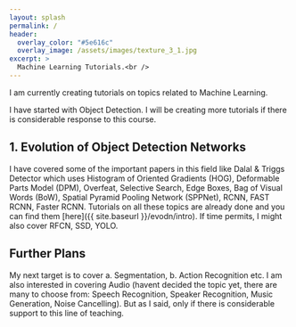 ```yaml
---
layout: splash
permalink: /
header:
  overlay_color: "#5e616c"
  overlay_image: /assets/images/texture_3_1.jpg
excerpt: >
  Machine Learning Tutorials.<br />
---
```


I am currently creating tutorials on topics related to Machine Learning.

I have started with Object Detection. I will be creating more tutorials if there is considerable response to this course.

## 1. Evolution of Object Detection Networks
I have covered some of the important papers in this field like Dalal & Triggs Detector which uses Histogram of Oriented Gradients (HOG), Deformable Parts Model (DPM), Overfeat, Selective Search, Edge Boxes, Bag of Visual Words (BoW), Spatial Pyramid Pooling Network (SPPNet), RCNN, FAST RCNN, Faster RCNN. Tutorials on all these topics are already done and you can find them [here]({{ site.baseurl }}/evodn/intro). If time permits, I might also cover RFCN, SSD, YOLO.

## Further Plans
My next target is to cover a. Segmentation, b. Action Recognition etc.
I am also interested in covering Audio (havent decided the topic yet, there are many to choose from: Speech Recognition, Speaker Recognition, Music Generation, Noise Cancelling). But as I said, only if there is considerable support to this line of teaching.
